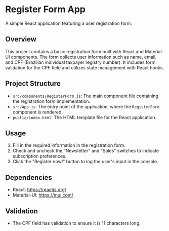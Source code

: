 # Register Form App

A simple React application featuring a user registration form.

## Overview

This project contains a basic registration form built with React and Material-UI components. The form collects user information such as name, email, and CPF (Brazilian individual taxpayer registry number). It includes form validation for the CPF field and utilizes state management with React hooks.

## Project Structure

- `src/components/RegisterForm.js`: The main component file containing the registration form implementation.
- `src/App.js`: The entry point of the application, where the `RegisterForm` component is rendered.
- `public/index.html`: The HTML template file for the React application.

## Usage

1. Fill in the required information in the registration form.
2. Check and uncheck the "Newsletter" and "Sales" switches to indicate subscription preferences.
3. Click the "Register now!" button to log the user's input in the console.

## Dependencies

- React: https://reactjs.org/
- Material-UI: https://mui.com/

## Validation

- The CPF field has validation to ensure it is 11 characters long.
